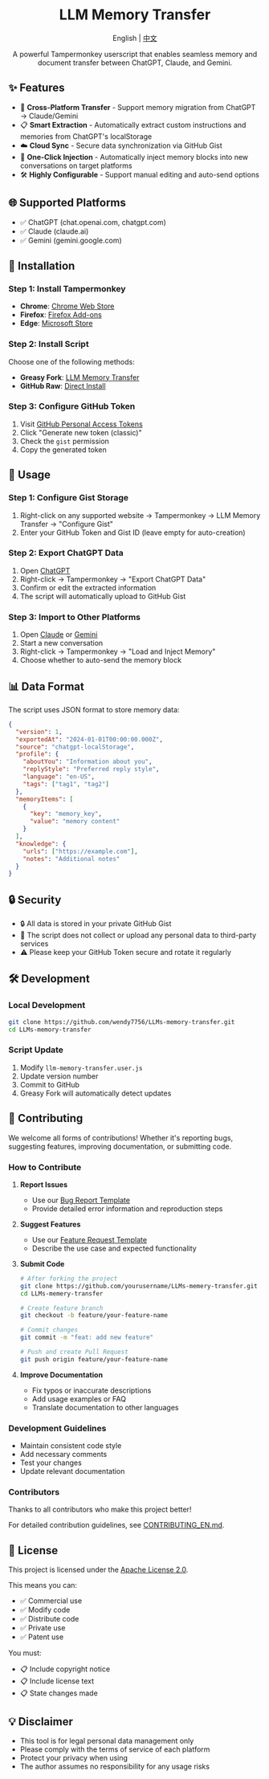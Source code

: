 <div align="center">

# LLM Memory Transfer

English | [中文](README.md)

A powerful Tampermonkey userscript that enables seamless memory and document transfer between ChatGPT, Claude, and Gemini.

</div>


## ✨ Features

- 🔄 **Cross-Platform Transfer** - Support memory migration from ChatGPT → Claude/Gemini
- 📋 **Smart Extraction** - Automatically extract custom instructions and memories from ChatGPT's localStorage
- ☁️ **Cloud Sync** - Secure data synchronization via GitHub Gist
- 🎯 **One-Click Injection** - Automatically inject memory blocks into new conversations on target platforms
- 🛠️ **Highly Configurable** - Support manual editing and auto-send options

## 🌐 Supported Platforms

- ✅ ChatGPT (chat.openai.com, chatgpt.com)
- ✅ Claude (claude.ai)
- ✅ Gemini (gemini.google.com)

## 🚀 Installation

### Step 1: Install Tampermonkey
- **Chrome**: [Chrome Web Store](https://chrome.google.com/webstore/detail/tampermonkey/dhdgffkkebhmkfjojejmpbldmpobfkfo)
- **Firefox**: [Firefox Add-ons](https://addons.mozilla.org/en-US/firefox/addon/tampermonkey/)
- **Edge**: [Microsoft Store](https://microsoftedge.microsoft.com/addons/detail/tampermonkey/iikmkjmpaadaobahmlepeloendndfphd)

### Step 2: Install Script
Choose one of the following methods:
- **Greasy Fork**: [LLM Memory Transfer](https://greasyfork.org/zh-CN/scripts/XXX-llm-memory-transfer)
- **GitHub Raw**: [Direct Install](https://github.com/wendy7756/LLMs-memory-transfer/raw/main/llm-memory-transfer.user.js)

### Step 3: Configure GitHub Token
1. Visit [GitHub Personal Access Tokens](https://github.com/settings/tokens)
2. Click "Generate new token (classic)"
3. Check the `gist` permission
4. Copy the generated token

## 📖 Usage

### Step 1: Configure Gist Storage
1. Right-click on any supported website → Tampermonkey → LLM Memory Transfer → "Configure Gist"
2. Enter your GitHub Token and Gist ID (leave empty for auto-creation)

### Step 2: Export ChatGPT Data
1. Open [ChatGPT](https://chatgpt.com)
2. Right-click → Tampermonkey → "Export ChatGPT Data"
3. Confirm or edit the extracted information
4. The script will automatically upload to GitHub Gist

### Step 3: Import to Other Platforms
1. Open [Claude](https://claude.ai) or [Gemini](https://gemini.google.com)
2. Start a new conversation
3. Right-click → Tampermonkey → "Load and Inject Memory"
4. Choose whether to auto-send the memory block

## 📊 Data Format

The script uses JSON format to store memory data:

```json
{
  "version": 1,
  "exportedAt": "2024-01-01T00:00:00.000Z",
  "source": "chatgpt-localStorage",
  "profile": {
    "aboutYou": "Information about you",
    "replyStyle": "Preferred reply style",
    "language": "en-US",
    "tags": ["tag1", "tag2"]
  },
  "memoryItems": [
    {
      "key": "memory_key",
      "value": "memory content"
    }
  ],
  "knowledge": {
    "urls": ["https://example.com"],
    "notes": "Additional notes"
  }
}
```

## 🔒 Security

- 🔒 All data is stored in your private GitHub Gist
- 🚫 The script does not collect or upload any personal data to third-party services
- ⚠️ Please keep your GitHub Token secure and rotate it regularly

## 🛠️ Development

### Local Development
```bash
git clone https://github.com/wendy7756/LLMs-memory-transfer.git
cd LLMs-memory-transfer
```

### Script Update
1. Modify `llm-memory-transfer.user.js`
2. Update version number
3. Commit to GitHub
4. Greasy Fork will automatically detect updates

## 🤝 Contributing

We welcome all forms of contributions! Whether it's reporting bugs, suggesting features, improving documentation, or submitting code.

### How to Contribute

1. **Report Issues**
   - Use our [Bug Report Template](https://github.com/wendy7756/LLMs-memery-transfer/issues/new?template=bug_report.md)
   - Provide detailed error information and reproduction steps

2. **Suggest Features**
   - Use our [Feature Request Template](https://github.com/wendy7756/LLMs-memery-transfer/issues/new?template=feature_request.md)
   - Describe the use case and expected functionality

3. **Submit Code**
   ```bash
   # After forking the project
   git clone https://github.com/yourusername/LLMs-memery-transfer.git
   cd LLMs-memery-transfer
   
   # Create feature branch
   git checkout -b feature/your-feature-name
   
   # Commit changes
   git commit -m "feat: add new feature"
   
   # Push and create Pull Request
   git push origin feature/your-feature-name
   ```

4. **Improve Documentation**
   - Fix typos or inaccurate descriptions
   - Add usage examples or FAQ
   - Translate documentation to other languages

### Development Guidelines

- Maintain consistent code style
- Add necessary comments
- Test your changes
- Update relevant documentation

### Contributors

Thanks to all contributors who make this project better!

For detailed contribution guidelines, see [CONTRIBUTING_EN.md](CONTRIBUTING_EN.md).

## 📄 License

This project is licensed under the [Apache License 2.0](LICENSE).

This means you can:
- ✅ Commercial use
- ✅ Modify code
- ✅ Distribute code
- ✅ Private use
- ✅ Patent use

You must:
- 📋 Include copyright notice
- 📋 Include license text
- 📋 State changes made

## 💡 Disclaimer

- This tool is for legal personal data management only
- Please comply with the terms of service of each platform
- Protect your privacy when using
- The author assumes no responsibility for any usage risks


